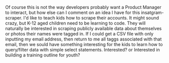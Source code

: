 Of course this is not the way developers probably want a Product Manager to interact, but how else can I comment on an idea I have for this insatgram-scraper.  I'd like to teach kids how to scrape their accounts.  It might sound crazy, but K-12 aged children need to be learning to code.  They will naturally be interested in scraping publicly available data about themselves or photos their names were tagged in.  If I could get a CSV file with only inputting my email address, then return to me all taggs associated with that email, then we sould have something interesting for the kids to learn how to query/filter data with simple select statements.  Interested?  or Interested in building a training outline for youth?
